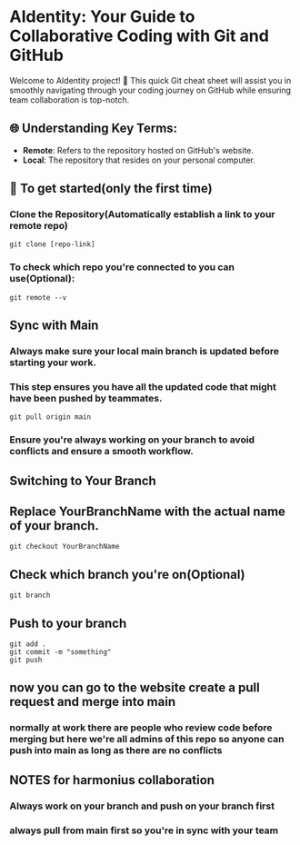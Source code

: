 # AIdentity: Your Guide to Collaborative Coding with Git and GitHub

Welcome to AIdentity project! 🚀 This quick Git cheat sheet will assist you in smoothly navigating through your coding journey on GitHub while ensuring team collaboration is top-notch.

## 🌐 Understanding Key Terms:
- **Remote**: Refers to the repository hosted on GitHub's website.
- **Local**: The repository that resides on your personal computer.

## 🚀 To get started(only the first time)
### Clone the Repository(Automatically establish a link to your remote repo)
```
git clone [repo-link]
```
### To check which repo you're connected to you can use(Optional):
```
git remote --v
```

## Sync with Main
### Always make sure your local main branch is updated before starting your work.
### This step ensures you have all the updated code that might have been pushed by teammates.
```
git pull origin main
```
### Ensure you're always working on your branch to avoid conflicts and ensure a smooth workflow.

## Switching to Your Branch
## Replace YourBranchName with the actual name of your branch.

```
git checkout YourBranchName
```
## Check which branch you're on(Optional)

```
git branch

```

## Push to your branch
```
git add .
git commit -m "something"
git push
```

## now you can go to the website create a pull request and merge into main
### normally at work there are people who review code before merging but here we're all admins of this repo so anyone can push into main as long as there are no conflicts

## NOTES for harmonius collaboration

### Always work on your branch and push on your branch first 
### always pull from main first so you're in sync with your team







